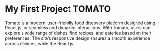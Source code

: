 # My First Project TOMATO
 Tomato is a modern, user-friendly food discovery platform designed using React.js for seamless and dynamic interactions. With Tomato, users can explore a wide range of dishes, find recipes, and eateries based on their preferences. The site’s responsive design ensures a smooth experience across devices, while the React.js 
